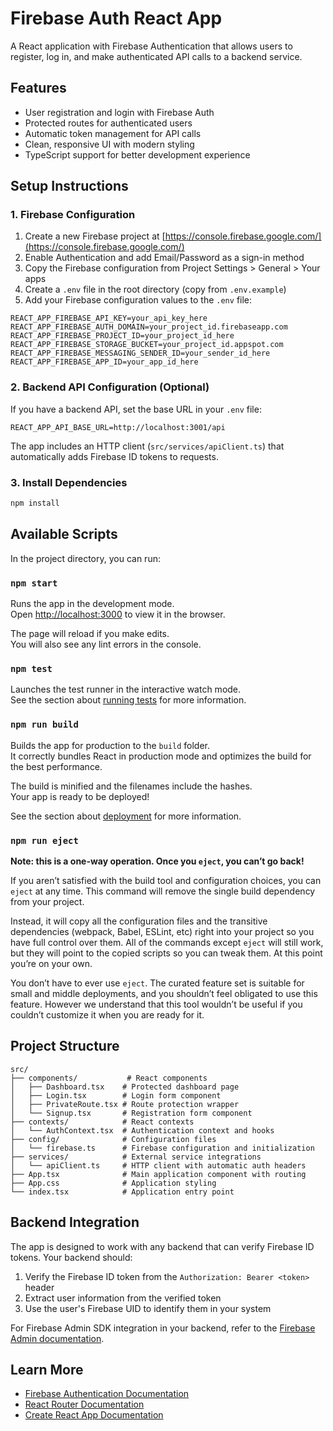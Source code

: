 # Firebase Auth React App

A React application with Firebase Authentication that allows users to register, log in, and make authenticated API calls to a backend service.

## Features

- User registration and login with Firebase Auth
- Protected routes for authenticated users
- Automatic token management for API calls
- Clean, responsive UI with modern styling
- TypeScript support for better development experience

## Setup Instructions

### 1. Firebase Configuration

1. Create a new Firebase project at [https://console.firebase.google.com/](https://console.firebase.google.com/)
2. Enable Authentication and add Email/Password as a sign-in method
3. Copy the Firebase configuration from Project Settings > General > Your apps
4. Create a `.env` file in the root directory (copy from `.env.example`)
5. Add your Firebase configuration values to the `.env` file:

```
REACT_APP_FIREBASE_API_KEY=your_api_key_here
REACT_APP_FIREBASE_AUTH_DOMAIN=your_project_id.firebaseapp.com
REACT_APP_FIREBASE_PROJECT_ID=your_project_id_here
REACT_APP_FIREBASE_STORAGE_BUCKET=your_project_id.appspot.com
REACT_APP_FIREBASE_MESSAGING_SENDER_ID=your_sender_id_here
REACT_APP_FIREBASE_APP_ID=your_app_id_here
```

### 2. Backend API Configuration (Optional)

If you have a backend API, set the base URL in your `.env` file:
```
REACT_APP_API_BASE_URL=http://localhost:3001/api
```

The app includes an HTTP client (`src/services/apiClient.ts`) that automatically adds Firebase ID tokens to requests.

### 3. Install Dependencies

```bash
npm install
```

## Available Scripts

In the project directory, you can run:

### `npm start`

Runs the app in the development mode.\
Open [http://localhost:3000](http://localhost:3000) to view it in the browser.

The page will reload if you make edits.\
You will also see any lint errors in the console.

### `npm test`

Launches the test runner in the interactive watch mode.\
See the section about [running tests](https://facebook.github.io/create-react-app/docs/running-tests) for more information.

### `npm run build`

Builds the app for production to the `build` folder.\
It correctly bundles React in production mode and optimizes the build for the best performance.

The build is minified and the filenames include the hashes.\
Your app is ready to be deployed!

See the section about [deployment](https://facebook.github.io/create-react-app/docs/deployment) for more information.

### `npm run eject`

**Note: this is a one-way operation. Once you `eject`, you can’t go back!**

If you aren’t satisfied with the build tool and configuration choices, you can `eject` at any time. This command will remove the single build dependency from your project.

Instead, it will copy all the configuration files and the transitive dependencies (webpack, Babel, ESLint, etc) right into your project so you have full control over them. All of the commands except `eject` will still work, but they will point to the copied scripts so you can tweak them. At this point you’re on your own.

You don’t have to ever use `eject`. The curated feature set is suitable for small and middle deployments, and you shouldn’t feel obligated to use this feature. However we understand that this tool wouldn’t be useful if you couldn’t customize it when you are ready for it.

## Project Structure

```
src/
├── components/           # React components
│   ├── Dashboard.tsx    # Protected dashboard page
│   ├── Login.tsx        # Login form component
│   ├── PrivateRoute.tsx # Route protection wrapper
│   └── Signup.tsx       # Registration form component
├── contexts/            # React contexts
│   └── AuthContext.tsx  # Authentication context and hooks
├── config/              # Configuration files
│   └── firebase.ts      # Firebase configuration and initialization
├── services/            # External service integrations
│   └── apiClient.ts     # HTTP client with automatic auth headers
├── App.tsx              # Main application component with routing
├── App.css              # Application styling
└── index.tsx            # Application entry point
```

## Backend Integration

The app is designed to work with any backend that can verify Firebase ID tokens. Your backend should:

1. Verify the Firebase ID token from the `Authorization: Bearer <token>` header
2. Extract user information from the verified token
3. Use the user's Firebase UID to identify them in your system

For Firebase Admin SDK integration in your backend, refer to the [Firebase Admin documentation](https://firebase.google.com/docs/admin).

## Learn More

- [Firebase Authentication Documentation](https://firebase.google.com/docs/auth)
- [React Router Documentation](https://reactrouter.com/)
- [Create React App Documentation](https://facebook.github.io/create-react-app/docs/getting-started)
